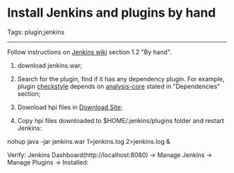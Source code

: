 # Install Jenkins and plugins by hand
Tags: plugin;jenkins

------

Follow instructions on [Jenkins wiki](https://wiki.jenkins-ci.org/display/JENKINS/Plugins) section 1.2 "By hand".

 

1. download jenkins.war;

 

1. Search for the plugin, find if it has any dependency plugin. For example, plugin [checkstyle](https://wiki.jenkins-ci.org/display/JENKINS/Checkstyle+Plugin) depends on [analysis-core](https://wiki.jenkins-ci.org/display/JENKINS/Static+Code+Analysis+Plug-ins) stated in "Dependencies" section;

 

1. Download hpi files in [Download Site](http://updates.jenkins-ci.org/download/plugins/);

 

1. Copy hpi files downloaded to $HOME/.jenkins/plugins folder and restart Jenkins:

 nohup java -jar jenkins.war 1>jenkins.log 2>jenkins.log &

 

Verify: Jenkins Dashboard(http://localhost:8080) -> Manage Jenkins -> Manage Plugins -> Installed:
